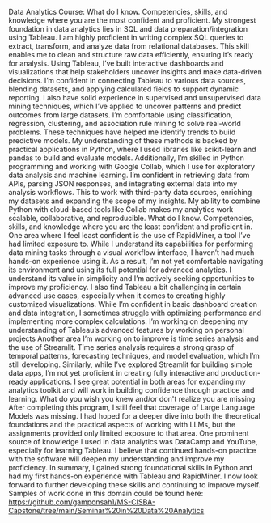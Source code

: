 Data Analytics Course:
What do I know. Competencies, skills, and knowledge where you are the most confident and proficient.
My strongest foundation in data analytics lies in SQL and data preparation/integration using Tableau. I am highly proficient in writing complex SQL queries to extract, transform, and analyze data from relational databases. This skill enables me to clean and structure raw data efficiently, ensuring it’s ready for analysis. Using Tableau, I’ve built interactive dashboards and visualizations that help stakeholders uncover insights and make data-driven decisions. I’m confident in connecting Tableau to various data sources, blending datasets, and applying calculated fields to support dynamic reporting.
I also have solid experience in supervised and unsupervised data mining techniques, which I’ve applied to uncover patterns and predict outcomes from large datasets. I’m comfortable using classification, regression, clustering, and association rule mining to solve real-world problems. These techniques have helped me identify trends to build predictive models. My understanding of these methods is backed by practical applications in Python, where I used libraries like scikit-learn and pandas to build and evaluate models.
Additionally, I’m skilled in Python programming and working with Google Collab, which I use for exploratory data analysis and machine learning. I’m confident in retrieving data from APIs, parsing JSON responses, and integrating external data into my analysis workflows. This to work with third-party data sources, enriching my datasets and expanding the scope of my insights. My ability to combine Python with cloud-based tools like Collab makes my analytics work scalable, collaborative, and reproducible.
What do I know. Competencies, skills, and knowledge where you are the least confident and proficient in.
One area where I feel least confident is the use of RapidMiner, a tool I’ve had limited exposure to. While I understand its capabilities for performing data mining tasks through a visual workflow interface, I haven’t had much hands-on experience using it. As a result, I’m not yet comfortable navigating its environment and using its full potential for advanced analytics. I understand its value in simplicity and I’m actively seeking opportunities to improve my proficiency.
I also find Tableau a bit challenging in certain advanced use cases, especially when it comes to creating highly customized visualizations. While I’m confident in basic dashboard creation and data integration, I sometimes struggle with optimizing performance and implementing more complex calculations. I’m working on deepening my understanding of Tableau’s advanced features by working on personal projects
Another area I’m working on to improve is time series analysis and the use of Streamlit. Time series analysis requires a strong grasp of temporal patterns, forecasting techniques, and model evaluation, which I’m still developing. Similarly, while I’ve explored Streamlit for building simple data apps, I’m not yet proficient in creating fully interactive and production-ready applications. I see great potential in both areas for expanding my analytics toolkit and will work in building confidence through practice and learning.
What do you wish you knew and/or don't realize you are missing
After completing this program, I still feel that coverage of Large Language Models was missing. I had hoped for a deeper dive into both the theoretical foundations and the practical aspects of working with LLMs, but the assignments provided only limited exposure to that area. 
One prominent source of knowledge I used in data analytics was DataCamp and YouTube, especially for learning Tableau. I believe that continued hands-on practice with the software will deepen my understanding and improve my proficiency. 
In summary, I gained strong foundational skills in Python and had my first hands-on experience with Tableau and RapidMiner. I now look forward to further developing these skills and continuing to improve myself.
Samples of work done in this domain could be found here: https://github.com/gamponsah1/MS-CISBA-Capstone/tree/main/Seminar%20in%20Data%20Analytics

